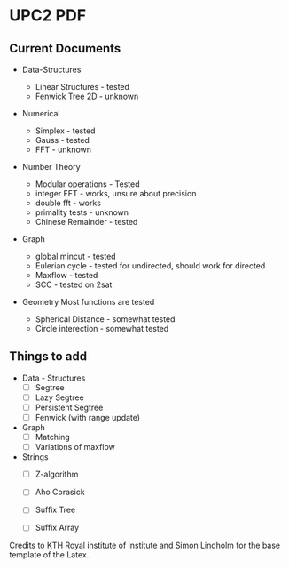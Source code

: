 # UPC2 PDF


## Current Documents

- Data-Structures
  - Linear Structures - tested
  - Fenwick Tree 2D - unknown

- Numerical
  - Simplex - tested
  - Gauss - tested
  - FFT - unknown

- Number Theory
  - Modular operations - Tested
  - integer FFT - works, unsure about precision
  - double fft - works
  - primality tests - unknown
  - Chinese Remainder - tested

- Graph
  - global mincut - tested
  - Eulerian cycle - tested for undirected, should work for directed
  - Maxflow - tested
  - SCC - tested on 2sat

- Geometry
  Most functions are tested
  - Spherical Distance - somewhat tested
  - Circle interection - somewhat tested
  
  
## Things to add

- Data - Structures
  - [ ] Segtree
  - [ ] Lazy Segtree
  - [ ] Persistent Segtree
  - [ ] Fenwick (with range update)
 
- Graph
  - [ ] Matching
  - [ ] Variations of maxflow
- Strings
  - [ ] Z-algorithm
  - [ ] Aho Corasick
  - [ ] Suffix Tree
  - [ ] Suffix Array


Credits to KTH Royal institute of institute and Simon Lindholm for the base template of the Latex.